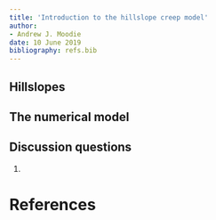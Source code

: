 ```yaml
---
title: 'Introduction to the hillslope creep model'
author:
- Andrew J. Moodie
date: 10 June 2019
bibliography: refs.bib
---
```


## Hillslopes



## The numerical model



## Discussion questions

1.

# References